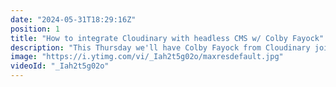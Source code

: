 ```yaml
---
date: "2024-05-31T18:29:16Z"
position: 1
title: "How to integrate Cloudinary with headless CMS w/ Colby Fayock"
description: "This Thursday we'll have Colby Fayock from Cloudinary join Tim Benniks for an exclusive livestream to talk about integrating Cloudinary with Hygraph as a headless CMS.\n\nMost people think media on the web is not at all a concern, an image is an image right?\nWell, nope! It's actually incredibly hard to serve images in the right context:\n- Is a user on mobile?\n- How fast is their internet?\n- Do we lazy load?\n- Do we need different image formats for different screen sizes?\n- We do we have art direction for the images?\n- Where do we store the default source and where do we serve the derived images with transformations from?\n- Do we use a CDN?\n- What if an image has to be offline after a certain date due to contracts?\n- What about image quality?\n\nNeed I go on? I can, I have about 10 more problems to throw at you and we haven't even discussed videos yet... \n\nWant to know more? Join ColbyFayock and Tim Benniks on our livestream TODAY where we demo industry leader Cloudinary and how they work together with Hygraph.\r\n\r\nJoin our slack community and feel free to ask us any questions: https://slack.hygraph.com"
image: "https://i.ytimg.com/vi/_Iah2t5g02o/maxresdefault.jpg"
videoId: "_Iah2t5g02o"
---
```


